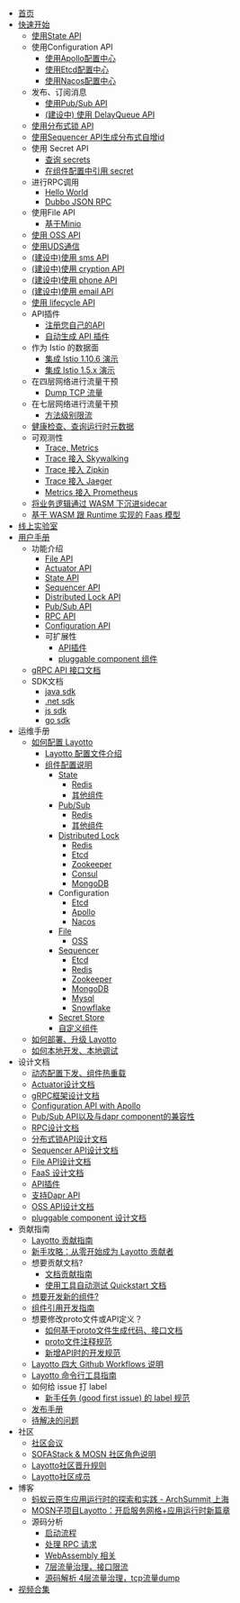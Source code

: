 - [首页](docs/zh/README.md)
- [快速开始](/docs/zh/start/)
  - [使用State API](docs/zh/start/state/start.md)
  - 使用Configuration API
    - [使用Apollo配置中心](docs/zh/start/configuration/start-apollo.md)
    - [使用Etcd配置中心](docs/zh/start/configuration/start.md)
    - [使用Nacos配置中心](docs/zh/start/configuration/start-nacos.md)
  - 发布、订阅消息
    - [使用Pub/Sub API](docs/zh/start/pubsub/start.md)
    - [(建设中) 使用 DelayQueue API](docs/zh/start/delay_queue/start.md)
  - [使用分布式锁 API](docs/zh/start/lock/start.md)
  - [使用Sequencer API生成分布式自增id](docs/zh/start/sequencer/start.md)
  - 使用 Secret API
    - [查询 secrets](docs/zh/start/secret/start.md)
    - [在组件配置中引用 secret](docs/zh/start/secret/secret_ref.md)
  - 进行RPC调用
    - [Hello World](docs/zh/start/rpc/helloworld.md)
    - [Dubbo JSON RPC](docs/zh/start/rpc/dubbo_json_rpc.md)
  - 使用File API
    - [基于Minio](docs/zh/start/file/minio.md)
  - [使用 OSS API](docs/zh/start/oss/oss.md)
  - [使用UDS通信](docs/zh/start/uds/start.md)
    <!--quickstart_generator-->
  - [(建设中)使用 sms API](docs/zh/start/sms/start.md)
  - [(建设中)使用 cryption API](docs/zh/start/cryption/start.md)
  - [(建设中)使用 phone API](docs/zh/start/phone/start.md)
  - [(建设中)使用 email API](docs/zh/start/email/start.md)
  - [使用 lifecycle API](docs/zh/start/lifecycle/start.md)
  - API插件
    - [注册您自己的API](docs/zh/start/api_plugin/helloworld.md)
    - [自动生成 API 插件](docs/zh/start/api_plugin/generate.md)
  - 作为 Istio 的数据面
    - [集成 Istio 1.10.6 演示](docs/zh/start/istio/README.md)
    - [集成 Istio 1.5.x 演示](docs/zh/start/istio/start.md)
  - 在四层网络进行流量干预
    - [Dump TCP 流量](docs/zh/start/network_filter/tcpcopy.md)
  - 在七层网络进行流量干预
    - [方法级别限流](docs/zh/start/stream_filter/flow_control.md)
  - [健康检查、查询运行时元数据](docs/zh/start/actuator/start.md)
  - 可观测性
    - [Trace, Metrics](docs/zh/start/trace/trace.md)
    - [Trace 接入 Skywalking](docs/zh/start/trace/skywalking.md)
    - [Trace 接入 Zipkin](docs/zh/start/trace/zipkin.md)
    - [Trace 接入 Jaeger](docs/zh/start/trace/jaeger.md)
    - [Metrics 接入 Prometheus](docs/zh/start/trace/prometheus.md)
  - [将业务逻辑通过 WASM 下沉进sidecar](docs/zh/start/wasm/start.md)
  - [基于 WASM 跟 Runtime 实现的 Faas 模型](docs/zh/start/faas/start.md)
- [线上实验室](docs/zh/start/lab.md)
- [用户手册](docs/zh/building_blocks/)
  - 功能介绍
    - [File API](docs/zh/building_blocks/file/file.md)
    - [Actuator API](docs/zh/building_blocks/actuator/actuator.md)
    - [State API](docs/zh/building_blocks/state/reference.md)
    - [Sequencer API](docs/zh/building_blocks/sequencer/reference.md)
    - [Distributed Lock API](docs/zh/building_blocks/lock/reference.md)
    - [Pub/Sub API](docs/zh/building_blocks/pubsub/reference.md)
    - [RPC API](docs/zh/building_blocks/rpc/reference.md)
    - [Configuration API](docs/zh/building_blocks/configuration/reference.md)
    - 可扩展性
      - [API插件](docs/zh/design/api_plugin/design.md)
      - [pluggable component 组件](docs/zh/design/pluggable/usage.md)
  - [gRPC API 接口文档](docs/zh/api_reference/README.md)
  - SDK文档
    - [java sdk](https://github.com/layotto/java-sdk)
    - [.net sdk](https://github.com/layotto/dotnet-sdk)
    - [js sdk](https://github.com/layotto/js-sdk)
    - [go sdk](docs/zh/sdk_reference/go/start.md)
- 运维手册
  - [如何配置 Layotto](docs/zh/configuration/)
    - [Layotto 配置文件介绍](docs/zh/configuration/overview.md)
    - [组件配置说明](docs/zh/component_specs/overview.md)
      - [State](docs/zh/component_specs/state/common.md)
        - [Redis](docs/zh/component_specs/state/redis.md)
        - [其他组件](docs/zh/component_specs/state/others.md)
      - [Pub/Sub](docs/zh/component_specs/pubsub/common.md)
        - [Redis](docs/zh/component_specs/pubsub/redis.md)
        - [其他组件](docs/zh/component_specs/pubsub/others.md)
      - [Distributed Lock](docs/zh/component_specs/lock/common.md)
        - [Redis](docs/zh/component_specs/lock/redis.md)
        - [Etcd](docs/zh/component_specs/lock/etcd.md)
        - [Zookeeper](docs/zh/component_specs/lock/zookeeper.md)
        - [Consul](docs/zh/component_specs/lock/consul.md)
        - [MongoDB](docs/zh/component_specs/lock/mongo.md)
      - Configuration
        - [Etcd](docs/zh/component_specs/configuration/etcd.md)
        - [Apollo](docs/zh/component_specs/configuration/apollo.md)
        - [Nacos](docs/zh/component_specs/configuration/nacos.md)
      - [File](docs/zh/component_specs/file/common.md)
        - [OSS](docs/zh/component_specs/file/oss.md)
      - [Sequencer](docs/zh/component_specs/sequencer/common.md)
        - [Etcd](docs/zh/component_specs/sequencer/etcd.md)
        - [Redis](docs/zh/component_specs/sequencer/redis.md)
        - [Zookeeper](docs/zh/component_specs/sequencer/zookeeper.md)
        - [MongoDB](docs/zh/component_specs/sequencer/mongo.md)
        - [Mysql](docs/zh/component_specs/sequencer/mysql.md)
        - [Snowflake](docs/zh/component_specs/sequencer/snowflake.md)
      - [Secret Store](docs/zh/component_specs/secret/common.md)
      - [自定义组件](docs/zh/component_specs/custom/common.md)
  - [如何部署、升级 Layotto](docs/zh/operation/)
  - [如何本地开发、本地调试](docs/zh/operation/local.md)
- 设计文档
  - [动态配置下发、组件热重载](docs/zh/design/lifecycle/apply_configuration.md)
  - [Actuator设计文档](docs/zh/design/actuator/actuator-design-doc.md)
  - [gRPC框架设计文档](docs/zh/design/actuator/grpc-design-doc.md)
  - [Configuration API with Apollo](docs/zh/design/configuration/configuration-api-with-apollo.md)
  - [Pub/Sub API以及与dapr component的兼容性](docs/zh/design/pubsub/pubsub-api-and-compability-with-dapr-component.md)
  - [RPC设计文档](docs/zh/design/rpc/rpc设计文档.md)
  - [分布式锁API设计文档](docs/zh/design/lock/lock-api-design.md)
  - [Sequencer API设计文档](docs/zh/design/sequencer/design.md)
  - [File API设计文档](docs/zh/design/file/file-design.md)
  - [FaaS 设计文档](docs/zh/design/faas/faas-poc-design.md)
  - [API插件](docs/zh/design/api_plugin/design.md)
  - [支持Dapr API](docs/zh/design/api_plugin/dapr_api.md)
  - [OSS API设计文档](docs/zh/design/oss/design.md)
  - [pluggable component 设计文档](docs/zh/design/pluggable/design.md)
- 贡献指南
  - [Layotto 贡献指南](docs/zh/development/CONTRIBUTING.md)
  - [新手攻略：从零开始成为 Layotto 贡献者](docs/zh/development/start-from-zero.md)
  - 想要贡献文档?
    - [文档贡献指南](docs/zh/development/contributing-doc.md)
    - [使用工具自动测试 Quickstart 文档](docs/zh/development/test-quickstart.md)
  - [想要开发新的组件?](docs/zh/development/developing-component.md)
  - [组件引用开发指南](docs/zh/development/component_ref/component_ref.md)
  - 想要修改proto文件或API定义？
    - [如何基于proto文件生成代码、接口文档](docs/zh/api_reference/how_to_generate_api_doc.md)
    - [proto文件注释规范](docs/zh/api_reference/comment_spec_of_proto.md)
    - [新增API时的开发规范](docs/zh/development/developing-api.md)
  - [Layotto 四大 Github Workflows 说明](docs/zh/development/github-workflows.md)
  - [Layotto 命令行工具指南](docs/zh/development/commands.md)
  - 如何给 issue 打 label
    - [新手任务 (good first issue) 的 label 规范](docs/zh/development/label-spec.md)
  - [发布手册](docs/zh/development/release-guide.md)
  - [待解决的问题](docs/zh/development/problems-to-solve.md)
- 社区
  - [社区会议](docs/zh/community/meeting.md)
  - [SOFAStack & MOSN 社区角色说明](docs/zh/community/governance.md)
  - [Layotto社区晋升规则](docs/zh/community/promote.md)
  - [Layotto社区成员](docs/zh/community/people.md)
- 博客
  - [蚂蚁云原生应用运行时的探索和实践 - ArchSummit 上海](docs/zh/blog/exploration-and-practice-of-antcloud-native-application-runtime-archsummit-shanghai.md)
  - [MOSN子项目Layotto：开启服务网格+应用运行时新篇章](docs/zh/blog/mosn-subproject-layotto-opening-a-new-chapter-in-service-grid-application-runtime/index.md)
  - 源码分析
    - [启动流程](docs/zh/blog/code/start_process/start_process.md)
    - [处理 RPC 请求](docs/zh/blog/code/layotto-rpc/index.md)
    - [WebAssembly 相关](docs/zh/blog/code/webassembly/index.md)
    - [7层流量治理，接口限流](docs/zh/blog/code/flowcontrol/flowcontrol_code_analyze.md)
    - [源码解析 4层流量治理，tcp流量dump](docs/zh/blog/tcpcopy_code_analyze.md)
- [视频合集](docs/zh/video/README.md)
